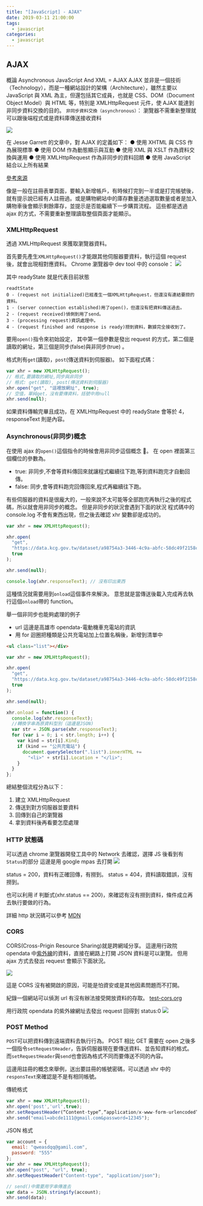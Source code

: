 ```yaml
---
title: "[JavaScript] - AJAX"
date: 2019-03-11 21:00:00
tags:
  - javascript
categories:
  - javascript
---
```


## AJAX

概論
Asynchronous JavaScript And XML = AJAX
AJAX 並非是一個技術（Technology），而是一種網站設計的架構（Architecture），雖然主要以 JavaScript 與 XML 為主，但還包括其它成員，也就是 CSS、DOM（Document Object Model）與 HTML 等，特別是 XMLHttpRequest 元件，使 AJAX 能達到非同步資料交換的目的。
`非同步資料交換（asynchronous）`： 瀏覽器不需重新整理就可以跟後端程式或是資料庫傳送接收資料

![](https://i.imgur.com/38uu0Fw.png)

在 Jesse Garrett 的文章中，對 AJAX 的定義如下：
● 使用 XHTML 與 CSS 作為展現標準
● 使用 DOM 作為動態顯示與互動
● 使用 XML 與 XSLT 作為資料交換與運用
● 使用 XMLHttpRequest 作為非同步的資料回饋
● 使用 JavaScript 結合以上所有結果

[參考來源](https://www.ithome.com.tw/node/33060)

像是一般在註冊表單頁面，要輸入新增帳戶，有時候打完到一半或是打完帳號後，就有提示說已經有人註冊過。或是購物網站中的庫存數量透過選取數量或者是加入購物車後會顯示剩餘庫存，並提示是否能繼續下一步購買流程。
這些都是透過 ajax 的方式，不需要重新整理讀取整個頁面才能顯示。

### XMLHttpRequest

透過 XMLHttpRequest 來獲取瀏覽器資料。

首先要先產生`XMLHttpRequest()`才能跟其他伺服器要資料，執行這個 request 後，就會出現相對應資料。
Chrome 瀏覽器中 dev tool 中的 console：
![](https://i.imgur.com/pDb67jR.png)

其中 readyState 就是代表目前狀態

    readtState
    0 - (request not initialized)已經產生一個XMLHttpRequest，但還沒有連結要撈的資料。
    1 - (server connection established)用了open()，但還沒有把資料傳送過去。
    2 - (request received)偵側到用了send。
    3 - (processing request)資訊處理中。
    4 - (request finished and response is ready)撈到資料，數據完全接收到了。

要用`open()`指令來初始設定，
其中第一個參數是發出 request 的方式，第二個是讀取的網址，第三個是同步(false)與非同步(true) 。

格式則有`get`(讀取)，`post`(傳送資料到伺服器)。
如下面程式碼：

```js
var xhr = new XMLHttpRequest();
// 格式,要讀取的網址,同步與非同步
// 格式: get(讀取), post(傳送資料到伺服器)
xhr.open("get", "這裡放網址", true);
// 空值，單純get，沒有要傳資料，括號中用null
xhr.send(null);
```

如果資料傳輸完畢且成功，在 XMLHttpRequest 中的 readyState 會等於 4，responseText 則是內容。

### Asynchronous(非同步)概念

在使用 ajax 的`open()`這個指令的時候會用非同步這個概念 。
在 open 裡面第三個欄位的參數為。

- true: 非同步,不會等資料傳回來就讓程式繼續往下跑,等到資料跑完才自動回傳。
- false: 同步,會等資料跑完回傳回來,程式再繼續往下跑。

有些伺服器的資料是很龐大的，一般來說不太可能等全部跑完再執行之後的程式碼，所以就會用非同步的概念。
但是非同步的狀況會遇到下面的狀況
程式碼中的 console.log 不會有東西出現，但之後去確認 xhr 變數卻是成功的。

```js
var xhr = new XMLHttpRequest();

xhr.open(
  "get",
  "https://data.kcg.gov.tw/dataset/a98754a3-3446-4c9a-abfc-58dc49f2158c/resource/48d4dfc4-a4b2-44a5-bdec-70f9558cd25d/download/yopendata1070622opendatajson-1070622.json",
  true
);

xhr.send(null);

console.log(xhr.responseText); // 沒有印出東西
```

這種情況就需要用到`onload`這個事件來解決。
意思就是當傳送後載入完成再去執行這個`onload`帶的 function。

舉一個非同步也能夠處理的例子

- url 這邊是高雄市 opendata-電動機車充電站的資訊
- 用 for 迴圈把種類是公共充電站加上位置名稱後，新增到清單中

```html
<ul class="list"></div>
```

```js
var xhr = new XMLHttpRequest();

xhr.open(
  "get",
  "https://data.kcg.gov.tw/dataset/a98754a3-3446-4c9a-abfc-58dc49f2158c/resource/48d4dfc4-a4b2-44a5-bdec-70f9558cd25d/download/yopendata1070622opendatajson-1070622.json",
  true
);

xhr.send(null);

xhr.onload = function() {
  console.log(xhr.responseText);
  //轉換字串為原資料型別（這邊是JSON)
  var str = JSON.parse(xhr.responseText);
  for (var i = 0; i < str.length; i++) {
    var kind = str[i].Kind;
    if (kind == "公共充電站") {
      document.querySelector(".list").innerHTML +=
        "<li>" + str[i].Location + "</li>";
    }
  }
};
```

總結整個流程分為以下：

1. 建立 XMLHttpRequest
2. 傳送到對方伺服器並要資料
3. 回傳到自己的瀏覽器
4. 拿到資料後再看要怎麼處理

### HTTP 狀態碼

可以透過 chrome 瀏覽器開發工具中的 Network 去確認，選擇 JS 後看到有`Status`的部分
這邊是用 google mpas 去打開
![](https://i.imgur.com/WMkEuLP.png)

status = 200，資料有正確回傳，有撈到。
status = 404，資料讀取錯誤，沒有撈到。

也可以利用 if 判斷式(xhr.status == 200)，來確認有沒有撈到資料，條件成立再去執行要做的行為。

詳細 http 狀況碼可以參考 [MDN](https://developer.mozilla.org/en-US/docs/Web/HTTP/Status)

### CORS

CORS(Cross-Prigin Resource Sharing)就是跨網域分享。
這邊用行政院 opendata 中[紫外線](http://opendata.epa.gov.tw/webapi/Data/UV/?$orderby=PublishTime%20desc&$skip=0&$top=1000&format=json)的資料，直接在網路上打開 JSON 資料是可以瀏覽。
但用 ajax 方式去發出 request 會顯示下面狀況。

![](https://i.imgur.com/6LGJsug.png)

這是 CORS 沒有被開啟的原因，可能是怕資安或是其他因素問題而不打開。

紀錄一個網站可以偵測 url 有沒有辦法接受開放資料的存取。
[test-cors.org](http://www.test-cors.org/)

用行政院 opendata 的紫外線網址去發出 request 回得到 status:0
![](https://i.imgur.com/xXTCXLX.png)

### POST Method

`POST`可以把資料傳到遠端資料去執行行為。
POST 相比 GET 需要在 open 之後多一個指令`setRequestHeader`，告訴伺服器現在要傳送資料、並告知資料的格式。而`setRequestHeader`與`send`也會因為格式不同而要傳送不同的內容。

這邊用註冊的概念來舉例，送出要註冊的帳號密碼，可以透過 xhr 中的`responsText`來確認是不是有相同帳號。

傳統格式

```js
var xhr = new XMLHttpRequest();
xhr.open('post','url',true);
xhr.setRequestHeader(“Content-type”,“application/x-www-form-urlencoded”);
xhr.send("email=abcde1111@gmail.com&password=12345");
```

JSON 格式

```js
var account = {
  email: "qweasdqq@gamil.com",
  password: "555"
};
var xhr = new XMLHttpRequest();
xhr.open("post", "url", true);
xhr.setRequestHeader("Content-type", "application/json");

// send()中需要用字串傳進去
var data = JSON.stringify(account);
xhr.send(data);
```
